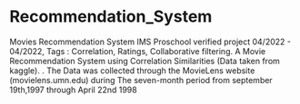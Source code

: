 # Recommendation_System
Movies Recommendation System
IMS Proschool verified project
04/2022 - 04/2022,
Tags : Correlation, Ratings, Collaborative filtering.
 A Movie Recommendation System using Correlation Similarities 
 (Data taken from kaggle).
. The Data was collected through the MovieLens website (movielens.umn.edu) during
 The seven-month period from september 19th,1997 through April 22nd 1998
